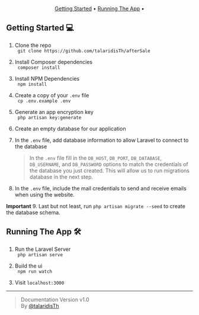 

<p align="center">
  <a href="#getting-started">Getting Started</a> •
  <a href="#Running The App"> Running The App</a> •
</p>

## Getting Started 💻

1. Clone the repo  
   ` git clone https://github.com/talaridisTh/afterSale`

2. Install Composer dependencies  
   ` composer install`

3. Install NPM Dependencies  
   ` npm install`

4. Create a copy of your `.env` file  
   ` cp .env.example .env`

5. Generate an app encryption key  
   ` php artisan key:generate`

6. Create an empty database for our application

7. In the `.env` file, add database information to allow Laravel to connect to the database
   > In the `.env` file fill in the `DB_HOST`, `DB_PORT`, `DB_DATABASE`, `DB_USERNAME`, and `DB_PASSWORD` options to match the credentials of the database you just created. This will allow us to run migrations database in the next step.

8. In the `.env` file, include the mail credentials to send and receive emails when using the website.

**Important**
9. Last but not least, run `php artisan migrate --seed` to create the database schema.

## Running The App 🛠

1. Run the Laravel Server  
   ` php artisan serve`

2. Build the ui  
   ` npm run watch`

3. Visit `localhost:3000`

<hr>

> Documentation Version v1.0  
By [@talaridisTh](https://github.com/talaridisTh)
